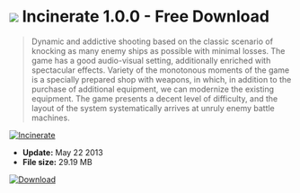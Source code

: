 # ![](https://cdn.softexe.net/static/icon/win.gif) Incinerate 1.0.0 - Free Download

> Dynamic and addictive shooting based on the classic scenario of knocking as many enemy ships as possible with minimal losses. The game has a good audio-visual setting, additionally enriched with spectacular effects. Variety of the monotonous moments of the game is a specially prepared shop with weapons, in which, in addition to the purchase of additional equipment, we can modernize the existing equipment. The game presents a decent level of difficulty, and the layout of the system systematically arrives at unruly enemy battle machines.

[![Incinerate](https://gallery.dpcdn.pl/imgc/Tools/62043/g_-_420x350_1.5_-_x20150923165511_0.jpg)](https://softexe.net/win/games-entertainment/shooters/incinerate:pcReg.html)




- **Update:** May 22 2013
- **File size:** 29.19 MB

[![Download](https://cdn.softexe.net/static/img/download.png)](https://softexe.net/win/games-entertainment/shooters/incinerate:pcReg.html)

